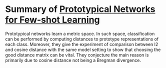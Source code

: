 # Summary of [Prototypical Networks for Few-shot Learning](https://arxiv.org/abs/1703.05175)

Prototypical networks learn a metric space. In such space, classification can be performed by computing distances to prototype representations of each class. Moreover, they give the experiment of comparison between l2 and cosine distance with the same model setting to show that choosing the good distance matrix can be vital. They conjecture the main reason is primarily due to cosine distance not being a Bregman divergence.
